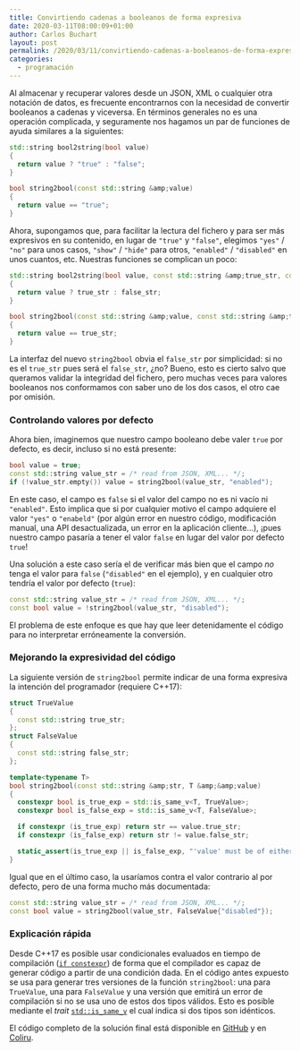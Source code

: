 ```yaml
---
title: Convirtiendo cadenas a booleanos de forma expresiva
date: 2020-03-11T08:00:09+01:00
author: Carlos Buchart
layout: post
permalink: /2020/03/11/convirtiendo-cadenas-a-booleanos-de-forma-expresiva/
categories:
  - programación
---
```

Al almacenar y recuperar valores desde un JSON, XML o cualquier otra notación de datos, es frecuente encontrarnos con la necesidad de convertir booleanos a cadenas y viceversa. En términos generales no es una operación complicada, y seguramente nos hagamos un par de funciones de ayuda similares a la siguientes:

```cpp
std::string bool2string(bool value)
{
  return value ? "true" : "false";
}

bool string2bool(const std::string &amp;value)
{
  return value == "true";
}
```

Ahora, supongamos que, para facilitar la lectura del fichero y para ser más expresivos en su contenido, en lugar de `"true"` y `"false"`, elegimos `"yes"` / `"no"` para unos casos, `"show"` / `"hide"` para otros, `"enabled"` / `"disabled"` en unos cuantos, etc. Nuestras funciones se complican un poco:

```cpp
std::string bool2string(bool value, const std::string &amp;true_str, const std::string &amp;false_str)
{
  return value ? true_str : false_str;
}

bool string2bool(const std::string &amp;value, const std::string &amp;true_str)
{
  return value == true_str;
}
```

La interfaz del nuevo `string2bool` obvia el `false_str` por simplicidad: si no es el `true_str` pues será el `false_str`, ¿no? Bueno, esto es cierto salvo que queramos validar la integridad del fichero, pero muchas veces para valores booleanos nos conformamos con saber uno de los dos casos, el otro cae por omisión.

### Controlando valores por defecto
Ahora bien, imaginemos que nuestro campo booleano debe valer `true` por defecto, es decir, incluso si no está presente:

```cpp
bool value = true;
const std::string value_str = /* read from JSON, XML... */;
if (!value_str.empty()) value = string2bool(value_str, "enabled");
```

En este caso, el campo es `false` si el valor del campo no es ni vacío ni `"enabled"`. Esto implica que si por cualquier motivo el campo adquiere el valor `"yes"` o `"enabeld"` (por algún error en nuestro código, modificación manual, una API desactualizada, un error en la aplicación cliente...), ¡pues nuestro campo pasaría a tener el valor `false` en lugar del valor por defecto `true`!

Una solución a este caso sería el de verificar más bien que el campo _no_ tenga el valor para `false` (`"disabled"` en el ejemplo), y en cualquier otro tendría el valor por defecto (`true`):

```cpp
const std::string value_str = /* read from JSON, XML... */;
const bool value = !string2bool(value_str, "disabled");
```

El problema de este enfoque es que hay que leer detenidamente el código para no interpretar erróneamente la conversión.

### Mejorando la expresividad del código
La siguiente versión de `string2bool` permite indicar de una forma expresiva la intención del programador (requiere C++17):

```cpp
struct TrueValue
{
  const std::string true_str;
};
struct FalseValue
{
  const std::string false_str;
};

template<typename T>
bool string2bool(const std::string &amp;str, T &amp;&amp;value)
{
  constexpr bool is_true_exp = std::is_same_v<T, TrueValue>;
  constexpr bool is_false_exp = std::is_same_v<T, FalseValue>;

  if constexpr (is_true_exp) return str == value.true_str;
  if constexpr (is_false_exp) return str != value.false_str;

  static_assert(is_true_exp || is_false_exp, "'value' must be of either TrueValue or FalseValue types");
}
```

Igual que en el último caso, la usaríamos contra el valor contrario al por defecto, pero de una forma mucho más documentada:

```cpp
const std::string value_str = /* read from JSON, XML... */;
const bool value = string2bool(value_str, FalseValue{"disabled"});
```

### Explicación rápida
Desde C++17 es posible usar condicionales evaluados en tiempo de compilación ([`if constexpr`](https://arne-mertz.de/2017/03/constexpr-additions-c17/)) de forma que el compilador es capaz de generar código a partir de una condición dada. En el código antes expuesto se usa para generar tres versiones de la función `string2bool`: una para `TrueValue`, una para `FalseValue` y una versión que emitirá un error de compilación si no se usa uno de estos dos tipos válidos. Esto es posible mediante el _trait_ [`std::is_same_v`](https://en.cppreference.com/w/cpp/types/is_same) el cual indica si dos tipos son idénticos.

El código completo de la solución final está disponible en [GitHub](https://github.com/cbuchart/HeaderFiles.com/tree/master/string2bool) y en [Coliru](https://coliru.stacked-crooked.com/a/e830d4fb94163bb6).
